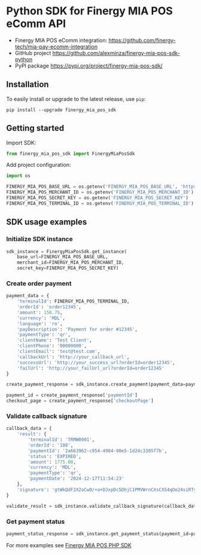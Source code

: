 # Python SDK for Finergy MIA POS eComm API
* Finergy MIA POS eComm integration: https://github.com/finergy-tech/mia-pay-ecomm-integration
* GitHub project https://github.com/alexminza/finergy-mia-pos-sdk-python
* PyPI package https://pypi.org/project/finergy-mia-pos-sdk/

## Installation
To easily install or upgrade to the latest release, use `pip`:
```shell
pip install --upgrade finergy_mia_pos_sdk
```

## Getting started
Import SDK:

```python
from finergy_mia_pos_sdk import FinergyMiaPosSdk
```

Add project configuration:

```python
import os

FINERGY_MIA_POS_BASE_URL = os.getenv('FINERGY_MIA_POS_BASE_URL', 'https://ecomm-test.miapos.md')
FINERGY_MIA_POS_MERCHANT_ID = os.getenv('FINERGY_MIA_POS_MERCHANT_ID')
FINERGY_MIA_POS_SECRET_KEY = os.getenv('FINERGY_MIA_POS_SECRET_KEY')
FINERGY_MIA_POS_TERMINAL_ID = os.getenv('FINERGY_MIA_POS_TERMINAL_ID')
```

## SDK usage examples
### Initialize SDK instance

```python
sdk_instance = FinergyMiaPosSdk.get_instance(
    base_url=FINERGY_MIA_POS_BASE_URL,
    merchant_id=FINERGY_MIA_POS_MERCHANT_ID,
    secret_key=FINERGY_MIA_POS_SECRET_KEY)
```

### Create order payment

```python
payment_data = {
    'terminalId': FINERGY_MIA_POS_TERMINAL_ID,
    'orderId': 'order12345',
    'amount': 150.75,
    'currency': 'MDL',
    'language': 'ro',
    'payDescription': 'Payment for order #12345',
    'paymentType': 'qr',
    'clientName': 'Test Client',
    'clientPhone': '00000000',
    'clientEmail': 'test@test.com',
    'callbackUrl': 'http://your_callback_url',
    'successUrl': 'http://your_success_url?orderId=order12345',
    'failUrl': 'http://your_failUrl_url?orderId=order12345'
}

create_payment_response = sdk_instance.create_payment(payment_data=payment_data)

payment_id = create_payment_response['paymentId']
checkout_page = create_payment_response['checkoutPage']
```

### Validate callback signature

```python
callback_data = {
    'result': {
        'terminalId': 'TRMW0001',
        'orderId': '108',
        'paymentId': '2a663962-c954-4984-90e5-1d24c3305f7b',
        'status': 'EXPIRED',
        'amount': 1775.00,
        'currency': 'MDL',
        'paymentType': 'qr',
        'paymentDate': '2024-12-17T11:54:23'
    },
    'signature': 'gtWkQdF2X2oCwO/+a+DJxpDc5DhjC1PMVWrnCXsCX54qOo24siRTy4PAjHoYet1r0KERVEL65p7UZuHcaK+TOiJptlalMUVZWbGLPf05WpyKPOPSPI1P4ZoADzJpceYsKjjZImB/+ft6OAF+ahxazhHkiT1Ze05vwD2L1D6zRohcxZl9XRJMChZcVD9bdNy23ozwuq6FwlnneJJeCPNvqveg7f5e0CD1NXWdLJ3WryP0ypcGtQGZAY+PrhkdVG5SWhYr0FFniAZIrp9yOFn3vrsUP4rpZmeqIahSV6x12pyyRsm+bs/tjw/kPR34ygG7ksXsrpwhQbltAHWeWwnOmg=='
}

validate_result = sdk_instance.validate_callback_signature(callback_data=callback_data)
```

### Get payment status

```python
payment_status_response = sdk_instance.get_payment_status(payment_id=payment_id)
```

For more examples see [Finergy MIA POS PHP SDK](https://github.com/finergy-tech/mia-pay-ecomm-php-sdk)